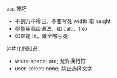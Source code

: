 css 技巧

- 不到万不得已，不要写死 width 和 height
- 尽量用高级语法，如 calc、flex
- 如果是 IE，就全部写死

碎片化的知识：

- white-space: pre; 允许换行符
- user-select: none; 禁止选择文字
